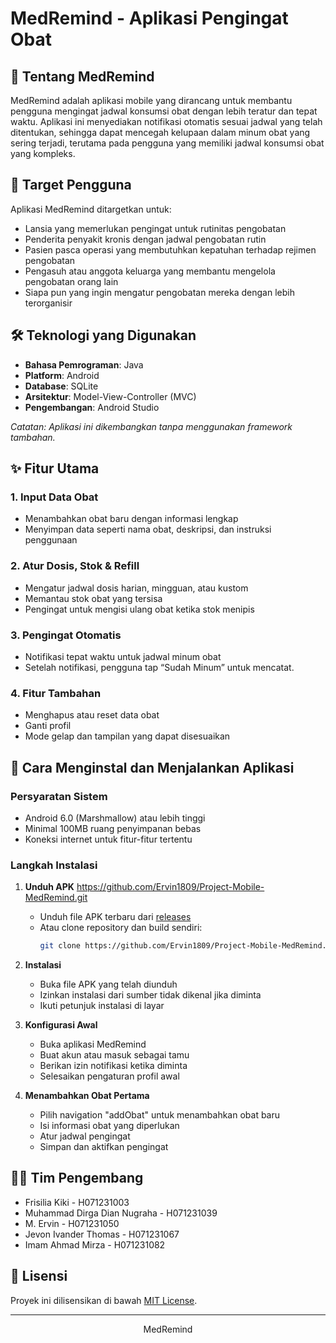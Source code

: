 # MedRemind - Aplikasi Pengingat Obat

## 📱 Tentang MedRemind

MedRemind adalah aplikasi mobile yang dirancang untuk membantu pengguna mengingat jadwal konsumsi obat dengan lebih teratur dan tepat waktu. Aplikasi ini menyediakan notifikasi otomatis sesuai jadwal yang telah ditentukan, sehingga dapat mencegah kelupaan dalam minum obat yang sering terjadi, terutama pada pengguna yang memiliki jadwal konsumsi obat yang kompleks.

## 👥 Target Pengguna

Aplikasi MedRemind ditargetkan untuk:

- Lansia yang memerlukan pengingat untuk rutinitas pengobatan
- Penderita penyakit kronis dengan jadwal pengobatan rutin
- Pasien pasca operasi yang membutuhkan kepatuhan terhadap rejimen pengobatan
- Pengasuh atau anggota keluarga yang membantu mengelola pengobatan orang lain
- Siapa pun yang ingin mengatur pengobatan mereka dengan lebih terorganisir

## 🛠️ Teknologi yang Digunakan

- **Bahasa Pemrograman**: Java
- **Platform**: Android
- **Database**: SQLite
- **Arsitektur**: Model-View-Controller (MVC)
- **Pengembangan**: Android Studio

_Catatan: Aplikasi ini dikembangkan tanpa menggunakan framework tambahan._

## ✨ Fitur Utama

### 1. Input Data Obat

- Menambahkan obat baru dengan informasi lengkap
- Menyimpan data seperti nama obat, deskripsi, dan instruksi penggunaan

### 2. Atur Dosis, Stok & Refill

- Mengatur jadwal dosis harian, mingguan, atau kustom
- Memantau stok obat yang tersisa
- Pengingat untuk mengisi ulang obat ketika stok menipis

### 3. Pengingat Otomatis

- Notifikasi tepat waktu untuk jadwal minum obat
- Setelah notifikasi, pengguna tap “Sudah Minum” untuk mencatat.

### 4. Fitur Tambahan

- Menghapus atau reset data obat
- Ganti profil
- Mode gelap dan tampilan yang dapat disesuaikan

## 🚀 Cara Menginstal dan Menjalankan Aplikasi

### Persyaratan Sistem

- Android 6.0 (Marshmallow) atau lebih tinggi
- Minimal 100MB ruang penyimpanan bebas
- Koneksi internet untuk fitur-fitur tertentu

### Langkah Instalasi

1. **Unduh APK** https://github.com/Ervin1809/Project-Mobile-MedRemind.git

   - Unduh file APK terbaru dari [releases](https://github.com/Ervin1809/Project-Mobile-MedRemind/releases)
   - Atau clone repository dan build sendiri:
     ```bash
     git clone https://github.com/Ervin1809/Project-Mobile-MedRemind.git
     ```

2. **Instalasi**

   - Buka file APK yang telah diunduh
   - Izinkan instalasi dari sumber tidak dikenal jika diminta
   - Ikuti petunjuk instalasi di layar

3. **Konfigurasi Awal**

   - Buka aplikasi MedRemind
   - Buat akun atau masuk sebagai tamu
   - Berikan izin notifikasi ketika diminta
   - Selesaikan pengaturan profil awal

4. **Menambahkan Obat Pertama**
   - Pilih navigation "addObat" untuk menambahkan obat baru
   - Isi informasi obat yang diperlukan
   - Atur jadwal pengingat
   - Simpan dan aktifkan pengingat

## 👨‍💻 Tim Pengembang

- Frisilia Kiki - H071231003
- Muhammad Dirga Dian Nugraha - H071231039
- M. Ervin - H071231050
- Jevon Ivander Thomas - H071231067
- Imam Ahmad Mirza - H071231082

## 📄 Lisensi

Proyek ini dilisensikan di bawah [MIT License](LICENSE).

---

<p align="center">
  MedRemind
</p>
